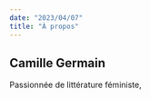 ```yaml
---
date: "2023/04/07"
title: "À propos"
---
```


## Camille Germain

Passionnée de littérature féministe,  